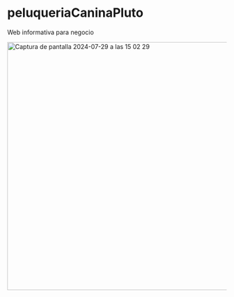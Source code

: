 # peluqueriaCaninaPluto

Web informativa para negocio

<img width="568" alt="Captura de pantalla 2024-07-29 a las 15 02 29" src="https://github.com/user-attachments/assets/535ad7b5-5eff-4c12-97be-15f4da76a403">
